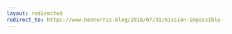```yaml
---
layout: redirected
redirect_to: https://www.bennorris.blog/2018/07/31/mission-impossible-fallout.html
---
```

